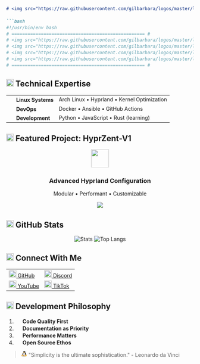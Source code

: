 ```markdown
# <img src="https://raw.githubusercontent.com/gilbarbara/logos/master/logos/archlinux.svg" width="24" height="24"> x5368x-Zenthrax | Linux Systems Architect

```bash
#!/usr/bin/env bash
# ================================================== #
# <img src="https://raw.githubusercontent.com/gilbarbara/logos/master/logos/linux-tux.svg" width="16" height="16"> OS: Arch Linux x86_64
# <img src="https://raw.githubusercontent.com/gilbarbara/logos/master/logos/wayland.svg" width="16" height="16"> WM: Hyprland (Wayland)
# <img src="https://raw.githubusercontent.com/gilbarbara/logos/master/logos/zsh.svg" width="16" height="16"> Shell: zsh 5.9
# <img src="https://raw.githubusercontent.com/gilbarbara/logos/master/logos/wezterm.svg" width="16" height="16"> Terminal: WezTerm
# ================================================== #
```

## <img src="https://raw.githubusercontent.com/gilbarbara/logos/master/logos/python.svg" width="20" height="20"> Technical Expertise

<table>
  <tr>
    <td><img src="https://raw.githubusercontent.com/gilbarbara/logos/master/logos/archlinux.svg" width="16" height="16"> <strong>Linux Systems</strong></td>
    <td>Arch Linux • Hyprland • Kernel Optimization</td>
  </tr>
  <tr>
    <td><img src="https://raw.githubusercontent.com/gilbarbara/logos/master/logos/docker-icon.svg" width="16" height="16"> <strong>DevOps</strong></td>
    <td>Docker • Ansible • GitHub Actions</td>
  </tr>
  <tr>
    <td><img src="https://raw.githubusercontent.com/gilbarbara/logos/master/logos/javascript.svg" width="16" height="16"> <strong>Development</strong></td>
    <td>Python • JavaScript • Rust (learning)</td>
  </tr>
</table>

## <img src="https://raw.githubusercontent.com/gilbarbara/logos/master/logos/github-icon.svg" width="20" height="20"> Featured Project: HyprZent-V1

<div align="center">
  <img src="https://raw.githubusercontent.com/gilbarbara/logos/master/logos/hyper.svg" width="48" height="48">
  <h3>Advanced Hyprland Configuration</h3>
  <p>Modular • Performant • Customizable</p>
  <a href="https://github.com/x5368x/HyprZent---V1">
    <img src="https://img.shields.io/badge/View_Repository-181717?style=for-the-badge&logo=github&logoColor=white">
  </a>
</div>

## <img src="https://raw.githubusercontent.com/gilbarbara/logos/master/logos/github-octocat.svg" width="20" height="20"> GitHub Stats

<div align="center">
  <img src="https://github-readme-stats.vercel.app/api?username=x5368x&show_icons=true&theme=dark&hide_border=true&include_all_commits=true" alt="Stats">
  <img src="https://github-readme-stats.vercel.app/api/top-langs/?username=x5368x&layout=compact&theme=dark&hide_border=true" alt="Top Langs">
</div>

## <img src="https://raw.githubusercontent.com/gilbarbara/logos/master/logos/slack-icon.svg" width="20" height="20"> Connect With Me

<table>
  <tr>
    <td><a href="https://github.com/x5368x"><img src="https://raw.githubusercontent.com/gilbarbara/logos/master/logos/github-icon.svg" width="20" height="20"> GitHub</a></td>
    <td><a href="https://discord.gg/NdtChxcaU8"><img src="https://raw.githubusercontent.com/gilbarbara/logos/master/logos/discord-icon.svg" width="20" height="20"> Discord</a></td>
  </tr>
  <tr>
    <td><a href="https://youtube.com/@xzn-q7n9q"><img src="https://raw.githubusercontent.com/gilbarbara/logos/master/logos/youtube-icon.svg" width="20" height="20"> YouTube</a></td>
    <td><a href="https://www.tiktok.com/@x_536.8"><img src="https://raw.githubusercontent.com/gilbarbara/logos/master/logos/tiktok-icon.svg" width="20" height="20"> TikTok</a></td>
  </tr>
</table>

## <img src="https://raw.githubusercontent.com/gilbarbara/logos/master/logos/codecov.svg" width="20" height="20"> Development Philosophy

1. <img src="https://raw.githubusercontent.com/gilbarbara/logos/master/logos/prettier.svg" width="16" height="16"> **Code Quality First**
2. <img src="https://raw.githubusercontent.com/gilbarbara/logos/master/logos/git-icon.svg" width="16" height="16"> **Documentation as Priority**
3. <img src="https://raw.githubusercontent.com/gilbarbara/logos/master/logos/rust.svg" width="16" height="16"> **Performance Matters**
4. <img src="https://raw.githubusercontent.com/gilbarbara/logos/master/logos/open-source.svg" width="16" height="16"> **Open Source Ethos**

> <img src="https://raw.githubusercontent.com/gilbarbara/logos/master/logos/linux-tux.svg" width="16" height="16"> "Simplicity is the ultimate sophistication." - Leonardo da Vinci
```
